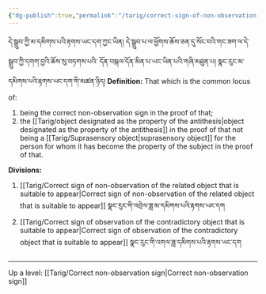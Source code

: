 ```yaml
---
{"dg-publish":true,"permalink":"/tarig/correct-sign-of-non-observation-of-that-suitable-to-appear/"}
---
```


དེ་སྒྲུབ་ཀྱི་མ་དམིགས་པའི་རྟགས་ཡང་དག་ཀྱང་ཡིན། དེ་སྒྲུབ་པ་ལ་ཕྱོགས་ཆོས་ཅན་དུ་སོང་བའི་གང་ཟག་ལ་དེ་སྒྲུབ་ཀྱི་དགག་བྱའི་ཆོས་སུ་བཏགས་པའི་
དོན་བསྐལ་དོན་མིན་པ་ཡང་ཡིན་པའི་གཞི་མཐུན་པ། སྣང་རུང་མ་དམིགས་པའི་རྟགས་ཡང་དག་གི་མཚན་ཉིད།
**Definition:**
That which is the common locus of:
1. being the correct non-observation sign in the proof of that;
2. the [[Tarig/object designated as the property of the antithesis\|object designated as the property of the antithesis]] in the proof of that not being a [[Tarig/Suprasensory object\|suprasensory object]] for the person for whom it has become the property of the subject in the proof of that.

**Divisions:**
1. [[Tarig/Correct sign of non-observation of the related object that is suitable to appear\|Correct sign of non-observation of the related object that is suitable to appear]]
   སྣང་རུང་གི་འབྲེལ་ཟླ་མ་དམིགས་པའི་རྟགས་ཡང་དག
2. [[Tarig/Correct sign of observation of the contradictory object that is suitable to appear\|Correct sign of observation of the contradictory object that is suitable to appear]]
   སྣང་རུང་གི་འགལ་ཟླ་དམིགས་པའི་རྟགས་ཡང་དག

---
Up a level: [[Tarig/Correct non-observation sign\|Correct non-observation sign]]
